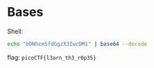 # Bases
Shell:
```bash
echo "bDNhcm5fdGgzX3IwcDM1" | base64 --decode
```
flag: `picoCTF{l3arn_th3_r0p35}`